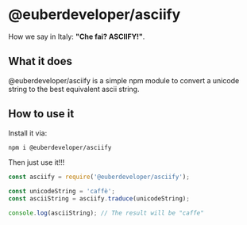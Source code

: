 # @euberdeveloper/asciify

How we say in Italy: **"Che fai? ASCIIFY!"**.

## What it does

@euberdeveloper/asciify is a simple npm module to convert a unicode string to the best equivalent ascii string.

## How to use it

Install it via:

```bash
npm i @euberdeveloper/asciify
```

Then just use it!!!

```js
const asciify = require('@euberdeveloper/asciify');

const unicodeString = 'caffè';
const asciiString = asciify.traduce(unicodeString);

console.log(asciiString); // The result will be "caffe"
```